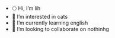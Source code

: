 - 🌕 Hi, I’m lih
- 🥡 I’m interested in cats
- 🍣 I’m currently learning english
- 🍙 I’m looking to collaborate on nothinhg

<!---she/her
